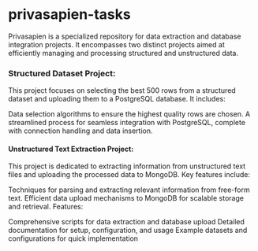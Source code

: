 # privasapien-tasks
Privasapien is a specialized repository for data extraction and database integration projects. It encompasses two distinct projects aimed at efficiently managing and processing structured and unstructured data.

### Structured Dataset Project:
This project focuses on selecting the best 500 rows from a structured dataset and uploading them to a PostgreSQL database. It includes:

Data selection algorithms to ensure the highest quality rows are chosen.
A streamlined process for seamless integration with PostgreSQL, complete with connection handling and data insertion.
#### Unstructured Text Extraction Project:
This project is dedicated to extracting information from unstructured text files and uploading the processed data to MongoDB. Key features include:

Techniques for parsing and extracting relevant information from free-form text.
Efficient data upload mechanisms to MongoDB for scalable storage and retrieval.
Features:

Comprehensive scripts for data extraction and database upload
Detailed documentation for setup, configuration, and usage
Example datasets and configurations for quick implementation
